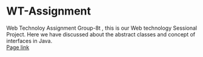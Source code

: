 # WT-Assignment
Web Technoloy Assignment Group-8t , this is our Web technology Sessional Project. Here we have discussed about the abstract classes and concept of interfaces in Java.
<br>
<a href="https://sayan3990.github.io/WT-Assignment"/>Page link</a>
